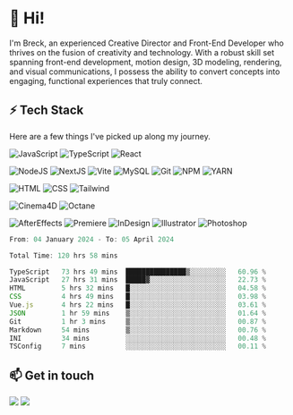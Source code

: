 
# 👋 Hi!

I'm Breck, an experienced Creative Director and Front-End Developer who thrives on the fusion of creativity and technology. With a robust skill set spanning front-end development, motion design, 3D modeling, rendering, and visual communications, I possess the ability to convert concepts into engaging, functional experiences that truly connect.


## ⚡️ Tech Stack

Here are a few things I've picked up along my journey.

![JavaScript](https://img.shields.io/badge/javascript-f1f1f1?style=for-the-badge&logo=javascript) ![TypeScript](https://img.shields.io/badge/TypeScript-f1f1f1?style=for-the-badge&logo=typescript) ![React](https://img.shields.io/badge/React-f1f1f1?style=for-the-badge&logo=react) 

![NodeJS](https://img.shields.io/badge/Node.JS-f1f1f1?style=for-the-badge&logo=node.js) ![NextJS](https://img.shields.io/badge/Next.js-f1f1f1?style=for-the-badge&logo=next.js&logoColor=000000) ![Vite](https://img.shields.io/badge/Vite-f1f1f1?style=for-the-badge&logo=vite&logoColor=%23fffff) ![MySQL](https://img.shields.io/badge/MySQL-f1f1f1?style=for-the-badge&logo=mysql) ![Git](https://img.shields.io/badge/Git-f1f1f1?style=for-the-badge&logo=git) ![NPM](https://img.shields.io/badge/NPM-f1f1f1?style=for-the-badge&logo=npm) ![YARN](https://img.shields.io/badge/Yarn-F1F1F1?style=for-the-badge&logo=yarn)

![HTML](https://img.shields.io/badge/HTML-f1f1f1?style=for-the-badge&logo=HTML5) ![CSS](https://img.shields.io/badge/CSS-f1f1f1?style=for-the-badge&logo=CSS3&logoColor=42adff) ![Tailwind](https://img.shields.io/badge/Tailwind-f1f1f1?style=for-the-badge&logo=TailWindcss)

![Cinema4D](https://img.shields.io/badge/Cinema%204D-f1f1f1?style=for-the-badge&logo=cinema%204d&logoColor=4e2fd2) ![Octane](https://img.shields.io/badge/Octane-f1f1f1?style=for-the-badge&logo=octane%20render&logoColor=e80000)

![AfterEffects](https://img.shields.io/badge/AfterEffects-f1f1f1?style=for-the-badge&logo=adobe%20after%20effects) ![Premiere](https://img.shields.io/badge/Premiere-f1f1f1?style=for-the-badge&logo=adobe%20premiere%20pro) ![InDesign](https://img.shields.io/badge/InDesign-f1f1f1?style=for-the-badge&logo=adobe%20indesign) ![Illustrator](https://img.shields.io/badge/Illustrator-f1f1f1?style=for-the-badge&logo=adobe%20illustrator) ![Photoshop](https://img.shields.io/badge/Photoshop-f1f1f1?style=for-the-badge&logo=adobe%20photoshop)


<!--START_SECTION:waka-->

```js
From: 04 January 2024 - To: 05 April 2024

Total Time: 120 hrs 58 mins

TypeScript   73 hrs 49 mins  ███████████████▒░░░░░░░░░   60.96 %
JavaScript   27 hrs 31 mins  █████▓░░░░░░░░░░░░░░░░░░░   22.73 %
HTML         5 hrs 32 mins   █░░░░░░░░░░░░░░░░░░░░░░░░   04.58 %
CSS          4 hrs 49 mins   █░░░░░░░░░░░░░░░░░░░░░░░░   03.98 %
Vue.js       4 hrs 22 mins   █░░░░░░░░░░░░░░░░░░░░░░░░   03.61 %
JSON         1 hr 59 mins    ▒░░░░░░░░░░░░░░░░░░░░░░░░   01.64 %
Git          1 hr 3 mins     ▒░░░░░░░░░░░░░░░░░░░░░░░░   00.87 %
Markdown     54 mins         ▒░░░░░░░░░░░░░░░░░░░░░░░░   00.76 %
INI          34 mins         ░░░░░░░░░░░░░░░░░░░░░░░░░   00.48 %
TSConfig     7 mins          ░░░░░░░░░░░░░░░░░░░░░░░░░   00.11 %
```

<!--END_SECTION:waka-->


## 📫 Get in touch

<a href="https://www.linkedin.com/in/breck-houghton/" target="_blank"><img src="https://img.shields.io/badge/LinkedIn-f1f1f1?style=for-the-badge&logo=LinkedIn&logoColor=008ff3"></a> <a href="mailto:breck.houghton@gmail.com"><img src="https://img.shields.io/badge/Email-f1f1f1?style=for-the-badge&logo=Gmail"></a>
